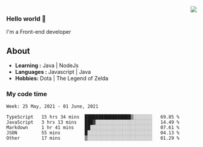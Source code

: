 <img align='right' src="https://github-readme-stats.vercel.app/api?username=jumodada&show_icons=true&theme=vue">

### Hello world 👋

I'm a Front-end developer 
    
## About
-  **Learning :** Java | NodeJs
-  **Languages :** Javascript | Java
-  **Hobbies:** Dota | The Legend of Zelda

### My code time

<!--START_SECTION:waka-->
```text
Week: 25 May, 2021 - 01 June, 2021

TypeScript   15 hrs 34 mins  █████████████████▒░░░░░░░   69.85 % 
JavaScript   3 hrs 13 mins   ███▓░░░░░░░░░░░░░░░░░░░░░   14.49 % 
Markdown     1 hr 41 mins    ██░░░░░░░░░░░░░░░░░░░░░░░   07.61 % 
JSON         55 mins         █░░░░░░░░░░░░░░░░░░░░░░░░   04.13 % 
Other        17 mins         ▒░░░░░░░░░░░░░░░░░░░░░░░░   01.29 % 
```
<!--END_SECTION:waka-->
